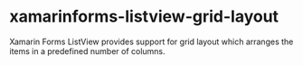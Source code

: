 # xamarinforms-listview-grid-layout
Xamarin Forms ListView provides support for grid layout which arranges the items in a predefined number of columns. 

